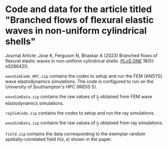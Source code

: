 # Code and data for the article titled "Branched flows of flexural elastic waves in non-uniform cylindrical shells"

Journal Article: Jose K, Ferguson N, Bhaskar A (2023) Branched flows of flexural elastic waves in non-uniform cylindrical shells. [_PLoS ONE_](https://doi.org/10.1371/journal.pone.0286420) 18(5): e0286420.

`waveSimCode_HPC.zip` contains the codes to setup and run the FEM (ANSYS) wave elastodynamics simulations. The code is configured to run on the University of Southampton's HPC (IRIDIS 5).

`waveSimData.zip` contains the raw values of $l_f$ obtained from FEM wave elastodynamics simulations.

`raySimCode.zip` contains the codes to setup and run the ray simulations.

`waveSimData.zip` contains the raw values of $l_f$ obtained from ray simulations.

`field.zip` contains the data corresponding to the exemplar random spatially-correlated field $h(x,s)$ shown in the paper.
